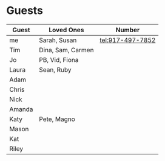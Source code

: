 # Guests

| Guest  | Loved Ones        | Number                           |
| ------ | ----------------- | -------------------------------- |
| me     | Sarah, Susan      | [tel:917-497-7852](917-497-7852) |
| Tim    | Dina, Sam, Carmen |                                  |
| Jo     | PB, Vid, Fiona    |                                  |
| Laura  | Sean, Ruby        |                                  |
| Adam   |                   |                                  |
| Chris  |                   |                                  |
| Nick   |                   |                                  |
| Amanda |                   |                                  |
| Katy   | Pete, Magno       |                                  |
| Mason  |                   |                                  |
| Kat    |                   |                                  |
| Riley  |                   |                                  |
